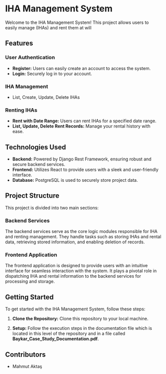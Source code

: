 # IHA Management System

Welcome to the IHA Management System! This project allows users to easily manage (IHAs) and rent them at will

## Features

### User Authentication

- **Register:** Users can easily create an account to access the system.
- **Login:** Securely log in to your account.

### IHA Management

- List, Create, Update, Delete IHAs

### Renting IHAs

- **Rent with Date Range:** Users can rent IHAs for a specified date range.
- **List, Update, Delete Rent Records:** Manage your rental history with ease.

## Technologies Used

- **Backend:** Powered by Django Rest Framework, ensuring robust and secure backend services.
- **Frontend:** Utilizes React to provide users with a sleek and user-friendly interface.
- **Database:** PostgreSQL is used to securely store project data.

## Project Structure

This project is divided into two main sections:

### Backend Services

The backend services serve as the core logic modules responsible for IHA and renting management. They handle tasks such
as storing IHAs and rental data, retrieving stored information, and enabling deletion of records.

### Frontend Application

The frontend application is designed to provide users with an intuitive interface for seamless interaction with the
system. It plays a pivotal role in dispatching IHA and rental information to the backend services for processing and
storage.

## Getting Started

To get started with the IHA Management System, follow these steps:

1. **Clone the Repository:** Clone this repository to your local machine.

2. **Setup:** Follow the execution steps in the documentation file which is located in this level of the repository and
   in a file called **Baykar_Case_Study_Documentation.pdf**.

## Contributors

- Mahmut Aktaş
